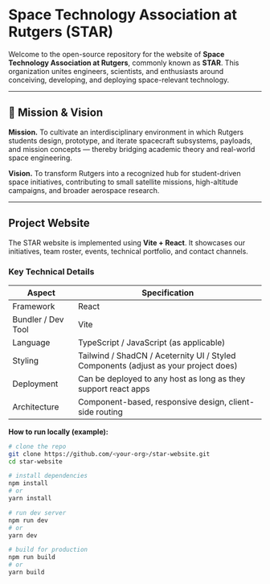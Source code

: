 # Space Technology Association at Rutgers (STAR)

Welcome to the open-source repository for the website of **Space Technology Association at Rutgers**, commonly known as **STAR**. This organization unites engineers, scientists, and enthusiasts around conceiving, developing, and deploying space-relevant technology.

---

## 🚀 Mission & Vision

**Mission.** To cultivate an interdisciplinary environment in which Rutgers students design, prototype, and iterate spacecraft subsystems, payloads, and mission concepts — thereby bridging academic theory and real-world space engineering.

**Vision.** To transform Rutgers into a recognized hub for student-driven space initiatives, contributing to small satellite missions, high-altitude campaigns, and broader aerospace research.

---

## Project Website

The STAR website is implemented using **Vite + React**. It showcases our initiatives, team roster, events, technical portfolio, and contact channels.

### Key Technical Details

| Aspect | Specification |
|---|---|
| Framework | React |
| Bundler / Dev Tool | Vite |
| Language | TypeScript / JavaScript (as applicable) |
| Styling | Tailwind / ShadCN / Aceternity UI / Styled Components (adjust as your project does) |
| Deployment | Can be deployed to any host as long as they support react apps |
| Architecture | Component-based, responsive design, client-side routing |

**How to run locally (example):**

```bash
# clone the repo
git clone https://github.com/<your-org>/star-website.git
cd star-website

# install dependencies
npm install
# or
yarn install

# run dev server
npm run dev
# or
yarn dev

# build for production
npm run build
# or
yarn build
